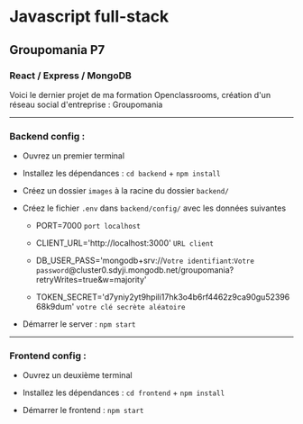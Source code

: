 # Javascript full-stack 
## Groupomania P7
### React / Express / MongoDB

Voici le dernier projet de ma formation Openclassrooms, création d'un réseau social d'entreprise : Groupomania

_____________________________

### Backend config :

* Ouvrez un premier terminal

* Installez les dépendances : `cd backend` + `npm install`

* Créez un dossier `images` à la racine du dossier `backend/`

* Créez le fichier `.env` dans `backend/config/` avec les données suivantes

   - PORT=7000 `port localhost`

   - CLIENT_URL='http://localhost:3000' `URL client`

   - DB_USER_PASS='mongodb+srv://`Votre identifiant`:`Votre password`@cluster0.sdyji.mongodb.net/groupomania?retryWrites=true&w=majority'
   
   - TOKEN_SECRET='d7yniy2yt9hpili17hk3o4b6rf4462z9ca90gu5239668k9dum' `votre clé secrète aléatoire`

* Démarrer le server : `npm start`
______________________________
  
### Frontend config : 

* Ouvrez un deuxième terminal

* Installez les dépendances : `cd frontend` + `npm install`

* Démarrer le frontend : `npm start`
